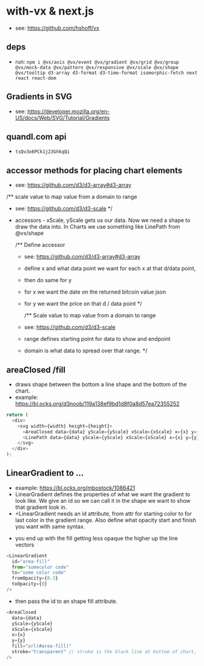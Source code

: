 # with-vx & next.js

* see: https://github.com/hshoff/vx

## deps

* run: `npm i @vx/axis @vx/event @vx/gradient @vx/grid @vx/group @vx/mock-data @vx/pattern @vx/responsive @vx/scale @vx/shape @vx/tooltip d3-array d3-format d3-time-format isomorphic-fetch next react react-dom`

## Gradients in SVG

* see: https://developer.mozilla.org/en-US/docs/Web/SVG/Tutorial/Gradients

## quandl.com api

* `tsQv3o6PCk1j23GhkqQi`

## accessor methods for placing chart elements

* see: https://github.com/d3/d3-array#d3-array

/\*\* scale value to map value from a domain to range

* see: https://github.com/d3/d3-scale
  \*/

- accessors - xScale, yScale gets us our data. Now we need a shape to draw the data into. In Charts we use something like LinePath from @vx/shape

  /\*\* Define accessor

  * see: https://github.com/d3/d3-array#d3-array
  * define x and what data point we want for each x at that d/data point,
  * then do same for y
  * for x we want the date on the returned bitcoin value json
  * for y we want the price on that d / data point
    \*/

    /\*\* Scale value to map value from a domain to range

  * see: https://github.com/d3/d3-scale
  * range defines starting point for data to show and endpoint
  * domain is what data to spread over that range.
    \*/

## areaClosed /fill

* draws shape between the bottom a line shape and the bottom of the chart.
* example: https://bl.ocks.org/d3noob/119a138ef9bd1d8f0a8d57ea72355252

```js
return (
  <div>
    <svg width={width} height={height}>
      <AreaClosed data={data} yScale={yScale} xScale={xScale} x={x} y={y} />
      <LinePath data={data} yScale={yScale} xScale={xScale} x={x} y={y} />
    </svg>
  </div>
);
```

## LinearGradient to ...

* example: https://bl.ocks.org/mbostock/1086421
* LinearGradient defines the properties of what we want the gradient to look like. We give an id so we can call it in the shape we want to show that gradient look in.
* <LinearGradient needs an id attribute, from attr for starting color to for last color in the gradient range. Also define what opacity start and finish you want with same syntax.

- you end up with the fill getting less opaque the higher up the line vectors

```js
<LinearGradient
  id="area-fill"
  from="somecolor code"
  to="some color code"
  fromOpacity={0.3}
  toOpacity={0}
/>
```

* then pass the id to an shape fill attribute.

```js
<AreaClosed
  data={data}
  yScale={yScale}
  xScale={xScale}
  x={x}
  y={y}
  fill="url(#area-fill)"
  stroke="transparent" // stroke is the black line at bottom of chart, transparent value makes it invisibile, no color so cant see.
/>
```
